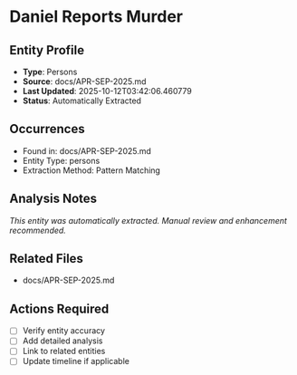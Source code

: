 # Daniel Reports Murder

## Entity Profile
- **Type**: Persons
- **Source**: docs/APR-SEP-2025.md
- **Last Updated**: 2025-10-12T03:42:06.460779
- **Status**: Automatically Extracted

## Occurrences
- Found in: docs/APR-SEP-2025.md
- Entity Type: persons
- Extraction Method: Pattern Matching

## Analysis Notes
*This entity was automatically extracted. Manual review and enhancement recommended.*

## Related Files
- docs/APR-SEP-2025.md

## Actions Required
- [ ] Verify entity accuracy
- [ ] Add detailed analysis
- [ ] Link to related entities
- [ ] Update timeline if applicable
